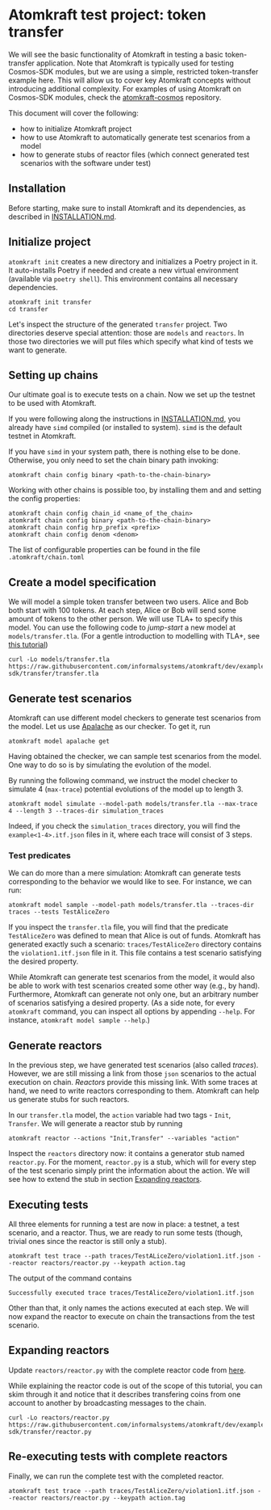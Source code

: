 # Atomkraft test project: token transfer

We will see the basic functionality of Atomkraft in testing a basic token-transfer application.
Note that Atomkraft is typically used for testing Cosmos-SDK modules,
but we are using a simple, restricted token-transfer example here.
This will allow us to cover key Atomkraft concepts without introducing additional complexity.
For examples of using Atomkraft on Cosmos-SDK modules, check the [atomkraft-cosmos](https://github.com/informalsystems/atomkraft-cosmos) repository.

This document will cover the following:

- how to initialize Atomkraft project
- how to use Atomkraft to automatically generate test scenarios from a model
- how to generate stubs of reactor files (which connect generated test scenarios with the software under test)

## Installation

Before starting, make sure to install Atomkraft and its dependencies, as described in [INSTALLATION.md](/INSTALLATION.md).

## Initialize project

`atomkraft init` creates a new directory and initializes a Poetry project in it.
It auto-installs Poetry if needed and create a new virtual environment (available via `poetry shell`).
This environment contains all necessary dependencies.

```
atomkraft init transfer
cd transfer
```

Let's inspect the structure of the generated `transfer` project.
Two directories deserve special attention: those are `models` and `reactors`.
In those two directories we will put files which specify what kind of tests we want to generate.

## Setting up chains

Our ultimate goal is to execute tests on a chain.
Now we set up the testnet to be used with Atomkraft.

If you were following along the instructions in [INSTALLATION.md](/INSTALLATION.md#blockchain-binary), you already have `simd` compiled (or installed to system).
`simd` is the default testnet in Atomkraft.

If you have `simd` in your system path, there is nothing else to be done.
Otherwise, you only need to set the chain binary path invoking:

```
atomkraft chain config binary <path-to-the-chain-binary>
```

Working with other chains is possible too, by installing them and and setting the config properties:

```
atomkraft chain config chain_id <name_of_the_chain>
atomkraft chain config binary <path-to-the-chain-binary>
atomkraft chain config hrp_prefix <prefix>
atomkraft chain config denom <denom>
```
The list of configurable properties can be found in the file `.atomkraft/chain.toml`

## Create a model specification

We will model a simple token transfer between two users.
Alice and Bob both start with 100 tokens.
At each step, Alice or Bob will send some amount of tokens to the other person.
We will use TLA+ to specify this model.
You can use the following code to _jump-start_ a new model at `models/transfer.tla`.
(For a gentle introduction to modelling with TLA+, see [this tutorial](https://mbt.informal.systems/docs/tla_basics_tutorials/))

```
curl -Lo models/transfer.tla https://raw.githubusercontent.com/informalsystems/atomkraft/dev/examples/cosmos-sdk/transfer/transfer.tla
```

## Generate test scenarios

Atomkraft can use different model checkers to generate test scenarios from the model.
Let us use [Apalache](https://apalache.informal.systems/) as our checker.
To get it, run

```
atomkraft model apalache get
```

Having obtained the checker, we can sample test scenarios from the model.
One way to do so is by simulating the evolution of the model.

By running the following command,
we instruct the model checker to simulate 4 (`max-trace`) potential evolutions of the
model up to length 3.

```
atomkraft model simulate --model-path models/transfer.tla --max-trace 4 --length 3 --traces-dir simulation_traces
```

Indeed, if you check the `simulation_traces` directory, you will find the `example<1-4>.itf.json` files in it, where each trace will consist of 3 steps.

### Test predicates

We can do more than a mere simulation:
Atomkraft can generate tests corresponding to the behavior we would like to see.
For instance, we can run:

```
atomkraft model sample --model-path models/transfer.tla --traces-dir traces --tests TestAliceZero
```

If you inspect the `transfer.tla` file, you will find that the predicate `TestAliceZero` was defined to mean that Alice is out of funds.
Atomkraft has generated exactly such a scenario: `traces/TestAliceZero` directory contains the `violation1.itf.json` file in it.
This file contains a test scenario satisfying the desired property.

While Atomkraft can generate test scenarios from the model, it would also be able to work with test scenarios created some other way (e.g., by hand).
Furthermore, Atomkraft can generate not only one, but an arbitrary number of scenarios satisfying a desired property.
(As a side note, for every `atomkraft` command, you can inspect all options by appending `--help`.
For instance, `atomkraft model sample --help`.)

## Generate reactors

In the previous step, we have generated test scenarios (also called _traces_).
However, we are still missing a link from those `json` scenarios to the actual execution on chain.
_Reactors_ provide this missing link.
With some traces at hand, we need to write reactors corresponding to them.
Atomkraft can help us generate stubs for such reactors.

In our `transfer.tla` model, the `action` variable had two tags - `Init`, `Transfer`.
We will generate a reactor stub by running

```
atomkraft reactor --actions "Init,Transfer" --variables "action"
```

Inspect the `reactors` directory now: it contains a generator stub named `reactor.py`.
For the moment, `reactor.py` is a stub, which will for every step of the test scenario simply print the information about the action.
We will see how to extend the stub in section [Expanding reactors](#expanding-reactors).

## Executing tests

All three elements for running a test are now in place: a testnet, a test scenario, and a reactor.
Thus, we are ready to run some tests (though, trivial ones since the reactor is still only a stub).

```
atomkraft test trace --path traces/TestALiceZero/violation1.itf.json --reactor reactors/reactor.py --keypath action.tag
```

The output of the command contains

```
Successfully executed trace traces/TestAliceZero/violation1.itf.json
```

Other than that, it only names the actions executed at each step.
We will now expand the reactor to execute on chain the transactions from the test scenario.

## Expanding reactors

Update `reactors/reactor.py` with the complete reactor code from [here](https://raw.githubusercontent.com/informalsystems/atomkraft/dev/examples/cosmos-sdk/transfer/reactor.py).

While explaining the reactor code is out of the scope of this tutorial, you can skim through it and notice that it describes transfering coins from one account to another by broadcasting messages to the chain.

```
curl -Lo reactors/reactor.py https://raw.githubusercontent.com/informalsystems/atomkraft/dev/examples/cosmos-sdk/transfer/reactor.py
```

## Re-executing tests with complete reactors

Finally, we can run the complete test with the completed reactor.

```
atomkraft test trace --path traces/TestAliceZero/violation1.itf.json --reactor reactors/reactor.py --keypath action.tag
```
